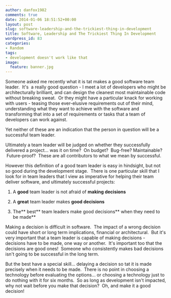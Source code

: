 ```yaml
---
author: danfox1982
comments: true
date: 2014-01-06 18:51:52+00:00
layout: post
slug: software-leadership-and-the-trickiest-thing-in-development
title: Software, Leadership and The Trickiest Thing In Development
wordpress_id: 83
categories:
- Random
tags:
- development doesn't work like that
image:
  feature: banner.jpg
---
```


Someone asked me recently what it is tat makes a good software team leader.  It's  a really good question - I meet a lot of developers who might be architecturally brilliant, and can design the cleanest most maintainable code without breaking sweat.  Or they might have a particular knack for working with users - teasing those ever-elusive requirements out of their mind, understanding what they want to achieve with the software and transforming that into a set of requirements or tasks that a team of developers can work against.



Yet neither of these are an indication that the person in question will be a successful team leader.



Ultimately a team leader will be judged on whether they successfully delivered a project... was it on time?  On budget?  Bug-free? Maintainable?  Future-proof?  These are all contributors to what we mean by successful.



However this definition of a good team leader is easy in hindsight, but not so good during the development stage.  There is one particular skill that I look for in team leaders that I view as imperative for helping their team deliver software, and ultimately successful projects:





	
  1. A **good** team leader is not afraid of **making decisions**

	
  2. A **great** team leader makes **good decisions**

	
  3. The** best** team leaders make good decisions** when they need to be made**




Making a decision is difficult in software.  The impact of a wrong decision could have short or long term implications, financial or architectural.  But it's very important that a team leader is capable of making decisions - decisions have to be made, one way or another.  It's important too that the decisions are good ones!  Someone who consistently makes bad decisions isn't going to be successful in the long term.

But the best have a special skill... delaying a decision so tat it is made precisely when it needs to be made.  There is no point in choosing a technology before evaluating the options... or choosing a technology just to do nothing with it for six months.  So as long as development isn't impacted, why not wait before you make that decision?  Oh, and make it a good decision!


